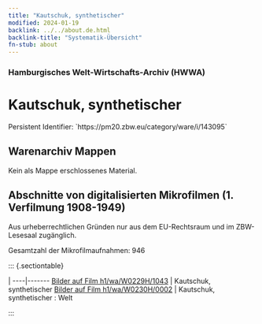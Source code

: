 ```yaml
---
title: "Kautschuk, synthetischer"
modified: 2024-01-19
backlink: ../../about.de.html
backlink-title: "Systematik-Übersicht"
fn-stub: about
---
```


### Hamburgisches Welt-Wirtschafts-Archiv (HWWA)

# Kautschuk, synthetischer

<div class="hint">Persistent Identifier: `https://pm20.zbw.eu/category/ware/i/143095`</div>







## Warenarchiv Mappen





Kein als Mappe erschlossenes Material.



<a id="filmsections" />

## Abschnitte von digitalisierten Mikrofilmen (1. Verfilmung 1908-1949)

<p>Aus urheberrechtlichen Gründen nur aus dem EU-Rechtsraum und im ZBW-Lesesaal zugänglich.</p>


<p>Gesamtzahl der Mikrofilmaufnahmen: 946</p>





::: {.sectiontable}

 | 
----|-------
<a class="btn" href="https://pm20.zbw.eu/film/h1/wa/W0229H/1043" rel="nofollow">Bilder auf Film h1/wa/W0229H/1043</a> | Kautschuk, synthetischer
<a class="btn" href="https://pm20.zbw.eu/film/h1/wa/W0230H/0002" rel="nofollow">Bilder auf Film h1/wa/W0230H/0002</a> | Kautschuk, synthetischer : Welt


:::
















